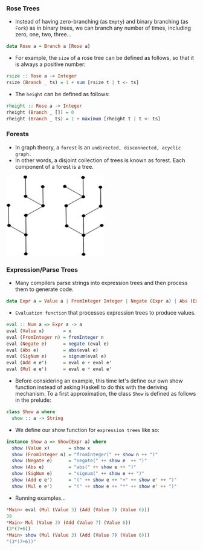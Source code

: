 ### Rose Trees

- Instead of having zero-branching (as ```Empty```) and binary branching (as ```Fork```) as in binary trees, we can branch any number of times, including zero, one, two, three...

```haskell
data Rose a = Branch a [Rose a]
```
- For example, the ```size``` of a rose tree can be defined as follows, so that it is always a positive number:

```haskell
rsize :: Rose a -> Integer
rsize (Branch _ ts) = 1 + sum [rsize t | t <- ts]
```
- The ```height``` can be defined as follows:
```haskell
rheight :: Rose a -> Integer
rheight (Branch _ []) = 0
rheight (Branch _ ts) = 1 + maximum [rheight t | t <- ts]
```
### Forests


- In graph theory, a ```forest``` is an ```undirected, disconnected, acyclic graph.``` 
- In other words, a disjoint collection of trees is known as forest. Each component of a forest is a tree.

![Forest](../images/forest.png)

### Expression/Parse Trees

- Many compilers parse strings into expression trees and then process them to generate code.
```haskell
data Expr a = Value a | FromInteger Integer | Negate (Expr a) | Abs (Expr a) | SigNum (Expr a) | Add (Expr a) (Expr a) | Mul (Expr a) (Expr a)
```
- ```Evaluation function``` that processes expression trees to produce values.
```haskell
eval :: Num a => Expr a -> a
eval (Value x)       = x
eval (FromInteger n) = fromInteger n
eval (Negate e)      = negate (eval e)
eval (Abs e)         = abs(eval e)
eval (SigNum e)      = signum(eval e)
eval (Add e e')      = eval e + eval e'
eval (Mul e e')      = eval e * eval e'
```
- Before considering an example, this time let's define our own show function instead of asking Haskell to do this with the deriving mechanism. To a first approximation, the class ```Show``` is defined as follows in the prelude:
```haskell
class Show a where
  show :: a -> String
```
- We define our show function for ```expression trees``` like so:
```haskell
instance Show a => Show(Expr a) where
  show (Value x)       = show x
  show (FromInteger n) = "fromInteger(" ++ show n ++ ")"
  show (Negate e)      = "negate(" ++ show e  ++ ")"
  show (Abs e)         = "abs(" ++ show e ++ ")"
  show (SigNum e)      = "signum(" ++ show e ++ ")"
  show (Add e e')      = "(" ++ show e ++ "+" ++ show e' ++ ")"
  show (Mul e e')      = "(" ++ show e ++ "*" ++ show e' ++ ")"
```
- Running examples...
```haskell
*Main> eval (Mul (Value 3) (Add (Value 7) (Value 6)))
39
*Main> Mul (Value 3) (Add (Value 7) (Value 6))
(3*(7+6))
*Main> show (Mul (Value 3) (Add (Value 7) (Value 6)))
"(3*(7+6))"
```